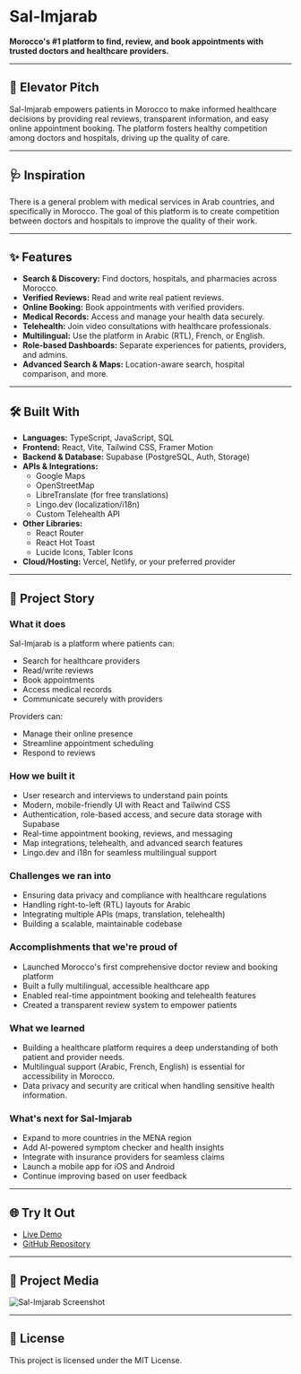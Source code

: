 # Sal-lmjarab

**Morocco's #1 platform to find, review, and book appointments with trusted doctors and healthcare providers.**

---

## 🚀 Elevator Pitch

Sal-lmjarab empowers patients in Morocco to make informed healthcare decisions by providing real reviews, transparent information, and easy online appointment booking. The platform fosters healthy competition among doctors and hospitals, driving up the quality of care.

---

## 🩺 Inspiration

There is a general problem with medical services in Arab countries, and specifically in Morocco. The goal of this platform is to create competition between doctors and hospitals to improve the quality of their work.

---

## ✨ Features

- **Search & Discovery:** Find doctors, hospitals, and pharmacies across Morocco.
- **Verified Reviews:** Read and write real patient reviews.
- **Online Booking:** Book appointments with verified providers.
- **Medical Records:** Access and manage your health data securely.
- **Telehealth:** Join video consultations with healthcare professionals.
- **Multilingual:** Use the platform in Arabic (RTL), French, or English.
- **Role-based Dashboards:** Separate experiences for patients, providers, and admins.
- **Advanced Search & Maps:** Location-aware search, hospital comparison, and more.

---

## 🛠️ Built With

- **Languages:** TypeScript, JavaScript, SQL
- **Frontend:** React, Vite, Tailwind CSS, Framer Motion
- **Backend & Database:** Supabase (PostgreSQL, Auth, Storage)
- **APIs & Integrations:**  
  - Google Maps  
  - OpenStreetMap  
  - LibreTranslate (for free translations)  
  - Lingo.dev (localization/i18n)  
  - Custom Telehealth API
- **Other Libraries:**  
  - React Router  
  - React Hot Toast  
  - Lucide Icons, Tabler Icons
- **Cloud/Hosting:** Vercel, Netlify, or your preferred provider

---

## 📖 Project Story

### What it does

Sal-lmjarab is a platform where patients can:
- Search for healthcare providers
- Read/write reviews
- Book appointments
- Access medical records
- Communicate securely with providers

Providers can:
- Manage their online presence
- Streamline appointment scheduling
- Respond to reviews

### How we built it

- User research and interviews to understand pain points
- Modern, mobile-friendly UI with React and Tailwind CSS
- Authentication, role-based access, and secure data storage with Supabase
- Real-time appointment booking, reviews, and messaging
- Map integrations, telehealth, and advanced search features
- Lingo.dev and i18n for seamless multilingual support

### Challenges we ran into

- Ensuring data privacy and compliance with healthcare regulations
- Handling right-to-left (RTL) layouts for Arabic
- Integrating multiple APIs (maps, translation, telehealth)
- Building a scalable, maintainable codebase

### Accomplishments that we're proud of

- Launched Morocco's first comprehensive doctor review and booking platform
- Built a fully multilingual, accessible healthcare app
- Enabled real-time appointment booking and telehealth features
- Created a transparent review system to empower patients

### What we learned

- Building a healthcare platform requires a deep understanding of both patient and provider needs.
- Multilingual support (Arabic, French, English) is essential for accessibility in Morocco.
- Data privacy and security are critical when handling sensitive health information.

### What's next for Sal-lmjarab

- Expand to more countries in the MENA region
- Add AI-powered symptom checker and health insights
- Integrate with insurance providers for seamless claims
- Launch a mobile app for iOS and Android
- Continue improving based on user feedback

---

## 🌐 Try It Out

- [Live Demo](https://your-demo-url.com)
- [GitHub Repository](https://github.com/yourusername/sal-lmjarab)

---

## 📸 Project Media

![Sal-lmjarab Screenshot](public/logo.png)

---

## 📝 License

This project is licensed under the MIT License.
